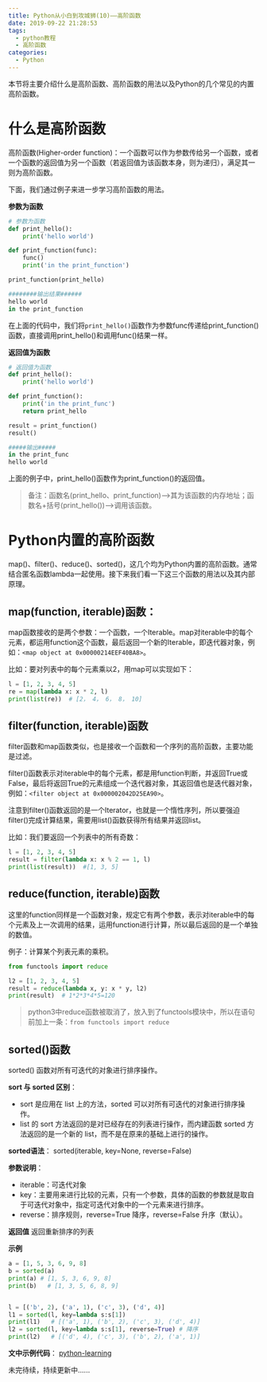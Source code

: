 ```yaml
---
title: Python从小白到攻城狮(10)——高阶函数
date: 2019-09-22 21:28:53
tags:
  - python教程
  - 高阶函数
categories:
  - Python
---
```


本节将主要介绍什么是高阶函数、高阶函数的用法以及Python的几个常见的内置高阶函数。

# 什么是高阶函数

高阶函数(Higher-order function)：一个函数可以作为参数传给另一个函数，或者一个函数的返回值为另一个函数（若返回值为该函数本身，则为递归），满足其一则为高阶函数。

下面，我们通过例子来进一步学习高阶函数的用法。

**参数为函数**
```python
# 参数为函数
def print_hello():
    print('hello world')

def print_function(func):
    func()
    print('in the print_function')

print_function(print_hello)

########输出结果######
hello world
in the print_function
```
在上面的代码中，我们将`print_hello()`函数作为参数func传递给print_function()函数，直接调用print_hello()和调用func()结果一样。

**返回值为函数**
```python
# 返回值为函数
def print_hello():
    print('hello world')

def print_function():
    print('in the print_func')
    return print_hello

result = print_function()
result()

#####输出#####
in the print_func
hello world
```
上面的例子中，print_hello()函数作为print_function()的返回值。

> 备注：函数名(print_hello、print_function)-->其为该函数的内存地址；函数名+括号(print_hello())-->调用该函数。

# Python内置的高阶函数

map()、filter()、reduce()、sorted()，这几个均为Python内置的高阶函数。通常结合匿名函数lambda一起使用。接下来我们看一下这三个函数的用法以及其内部原理。

## map(function, iterable)函数：
map函数接收的是两个参数：一个函数，一个Iterable。map对iterable中的每个元素，都运用function这个函数，最后返回一个新的Iterable，即迭代器对象，例如：`<map object at 0x00000214EEF40BA8>`。

比如：要对列表中的每个元素乘以2，用map可以实现如下：
```python
l = [1, 2, 3, 4, 5]
re = map(lambda x: x * 2, l)
print(list(re))  # [2， 4， 6， 8， 10]
```


## filter(function, iterable)函数
filter函数和map函数类似，也是接收一个函数和一个序列的高阶函数，主要功能是过滤。

filter()函数表示对iterable中的每个元素，都是用function判断，并返回True或False，最后将返回True的元素组成一个迭代器对象，其返回值也是迭代器对象，例如：`<filter object at 0x000002042D25EA90>`。

注意到filter()函数返回的是一个Iterator，也就是一个惰性序列，所以要强迫filter()完成计算结果，需要用list()函数获得所有结果并返回list。

比如：我们要返回一个列表中的所有奇数：
```python
l = [1, 2, 3, 4, 5]
result = filter(lambda x: x % 2 == 1, l)
print(list(result))  #[1, 3, 5]
```

## reduce(function, iterable)函数
这里的function同样是一个函数对象，规定它有两个参数，表示对iterable中的每个元素及上一次调用的结果，运用function进行计算，所以最后返回的是一个单独的数值。

例子：计算某个列表元素的乘积。
```python
from functools import reduce

l2 = [1, 2, 3, 4, 5]
result = reduce(lambda x, y: x * y, l2)
print(result)  # 1*2*3*4*5=120
```

>python3中reduce函数被取消了，放入到了functools模块中，所以在语句前加上一条：`from functools import reduce`


## sorted()函数
sorted() 函数对所有可迭代的对象进行排序操作。

**sort 与 sorted 区别**：
- sort 是应用在 list 上的方法，sorted 可以对所有可迭代的对象进行排序操作。
- list 的 sort 方法返回的是对已经存在的列表进行操作，而内建函数 sorted 方法返回的是一个新的 list，而不是在原来的基础上进行的操作。

**sorted语法**：
sorted(iterable, key=None, reverse=False)  

**参数说明**：
* iterable：可迭代对象
* key：主要用来进行比较的元素，只有一个参数，具体的函数的参数就是取自于可迭代对象中，指定可迭代对象中的一个元素来进行排序。
* reverse：排序规则，reverse=True 降序，reverse=False 升序（默认）。

**返回值**
返回重新排序的列表

**示例**
```python
a = [1, 5, 3, 6, 9, 8]
b = sorted(a)
print(a) # [1, 5, 3, 6, 9, 8]
print(b)   # [1, 3, 5, 6, 8, 9]


l = [('b', 2), ('a', 1), ('c', 3), ('d', 4)]
l1 = sorted(l, key=lambda s:s[1])
print(l1)   # [('a', 1), ('b', 2), ('c', 3), ('d', 4)]
l2 = sorted(l, key=lambda s:s[1], reverse=True) # 降序
print(l2)   # [('d', 4), ('c', 3), ('b', 2), ('a', 1)]
```

**文中示例代码**： [python-learning](https://github.com/HamptonChen/python-learning)

未完待续，持续更新中......